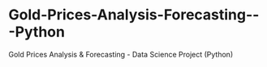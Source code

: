# Gold-Prices-Analysis-Forecasting---Python
Gold Prices Analysis &amp; Forecasting - Data Science Project (Python)
